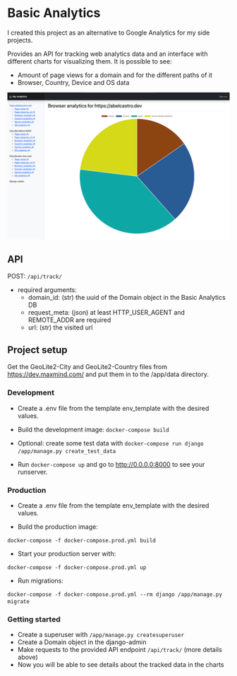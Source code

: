 # Basic Analytics
I created this project as an alternative to Google Analytics for my side projects.

Provides an API for tracking web analytics data and an interface with different charts for visualizing them.
It is possible to see:
- Amount of page views for a domain and for the different paths of it
- Browser, Country, Device and OS data

![Basic Analytics](https://github.com/abel-castro/basic_analytics/blob/main/screenshot.png)

## API
POST: `/api/track/`
- required arguments:
  - domain_id: (str) the uuid of the Domain object in the Basic Analytics DB
  - request_meta: (json) at least HTTP_USER_AGENT and REMOTE_ADDR are required
  - url: (str) the visited url
  
## Project setup

Get the GeoLite2-City and GeoLite2-Country files from https://dev.maxmind.com/ and put them in to the /app/data directory.

### Development
- Create a .env file from the template env_template with the desired values.

- Build the development image: ```docker-compose build ```

- Optional: create some test data with 
```docker-compose run django /app/manage.py create_test_data```
- Run ```docker-compose up``` and go to http://0.0.0.0:8000
to see your runserver.

### Production
- Create a .env file from the template env_template with the desired values.

- Build the production image:
```
docker-compose -f docker-compose.prod.yml build
``` 

- Start your production server with: 
```
docker-compose -f docker-compose.prod.yml up
```

- Run migrations:
```
docker-compose -f docker-compose.prod.yml --rm django /app/manage.py migrate
```

### Getting started
- Create a superuser with `/app/manage.py createsuperuser`
- Create a Domain object in the django-admin
- Make requests to the provided API endpoint `/api/track/` (more details above)
- Now you will be able to see details about the tracked data in the charts